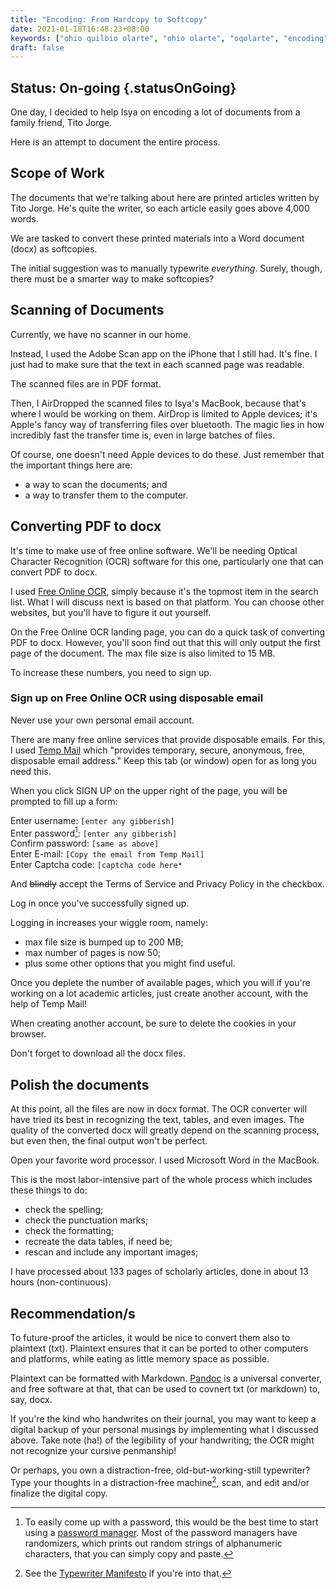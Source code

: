```yaml
---
title: "Encoding: From Hardcopy to Softcopy"
date: 2021-01-18T16:48:23+08:00
keywords: ["ohio quilbio olarte", "ohio olarte", "oqolarte", "encoding", "hardcopy to softcopy"]
draft: false
---
```

## Status: On-going {.statusOnGoing}

One day, I decided to help Isya on encoding a lot of documents from a family friend, Tito Jorge.

Here is an attempt to document the entire process.

## Scope of Work

The documents that we're talking about here are printed articles written by Tito Jorge.
He's quite the writer, so each article easily goes above 4,000 words.

We are tasked to convert these printed materials into a Word document (docx) as softcopies.

The initial suggestion was to manually typewrite *everything*.
Surely, though, there must be a smarter way to make softcopies?

## Scanning of Documents

Currently, we have no scanner in our home.

Instead, I used the Adobe Scan app on the iPhone that I still had.
It's fine.
I just had to make sure that the text in each scanned page was readable.

The scanned files are in PDF format.

Then, I AirDropped the scanned files to Isya's MacBook, because that's where I would be working on them.
AirDrop is limited to Apple devices;
it's Apple's fancy way of transferring files over bluetooth.
The magic lies in how incredibly fast the transfer time is, even in large batches of files.

Of course, one doesn't need Apple devices to do these.
Just remember that the important things here are:
- a way to scan the documents; and 
- a way to transfer them to the computer.

## Converting PDF to docx

It's time to make use of free online software.
We'll be needing Optical Character Recognition (OCR) software for this one, particularly one that can convert PDF to docx.

I used [Free Online OCR](https://www.onlineocr.net), simply because it's the topmost item in the search list.
What I will discuss next is based on that platform.
You can choose other websites, but you'll have to figure it out yourself.

On the Free Online OCR landing page, you can do a quick task of converting PDF to docx.
However, you'll soon find out that this will only output the first page of the document.
The max file size is also limited to 15 MB.

To increase these numbers, you need to sign up.

### Sign up on Free Online OCR using disposable email

Never use your own personal email account.

There are many free online services that provide disposable emails.
For this, I used [Temp Mail](https://temp-mail.org) which "provides temporary, secure, anonymous, free, disposable email address."
Keep this tab (or window) open for as long you need this.

When you click SIGN UP on the upper right of the page, you will be prompted to fill up a form:

Enter username: `[enter any gibberish]`  
Enter password[^1]: `[enter any gibberish]`  
Confirm password: `[same as above]`  
Enter E-mail: `[Copy the email from Temp Mail]`  
Enter Captcha code: `[captcha code here*`  

And ~~blindly~~ accept the Terms of Service and Privacy Policy in the checkbox.

Log in once you've successfully signed up.

Logging in increases your wiggle room, namely:
- max file size is bumped up to 200 MB;
- max number of pages is now 50;
- plus some other options that you might find useful.

Once you deplete the number of available pages, which you will if you're working on a lot academic articles, just create another account, with the help of Temp Mail!

When creating another account, be sure to delete the cookies in your browser.

Don't forget to download all the docx files.

## Polish the documents 

At this point, all the files are now in docx format.
The OCR converter will have tried its best in recognizing the text, tables, and even images.
The quality of the converted docx will greatly depend on the scanning process, but even then, the final output won't be perfect.

Open your favorite word processor.
I used Microsoft Word in the MacBook.

This is the most labor-intensive part of the whole process which includes these things to do:
- check the spelling;
- check the punctuation marks;
- check the formatting;
- recreate the data tables, if need be;
- rescan and include any important images;

I have processed about 133 pages of scholarly articles, done in about 13 hours (non-continuous).

## Recommendation/s

To future-proof the articles, it would be nice to convert them also to plaintext (txt). 
Plaintext ensures that it can be ported to other computers and platforms, while eating as little memory space as possible.

Plaintext can be formatted with Markdown.
[Pandoc](https://pandoc.org) is a universal converter, and free software at that, that can be used to covnert txt (or markdown) to, say, docx.

If you're the kind who handwrites on their journal, you may want to keep a digital backup of your personal musings by implementing what I discussed above.
Take note (ha!) of the legibility of your handwriting;
the OCR might not recognize your cursive penmanship!

Or perhaps, you own a distraction-free, old-but-working-still typewriter?
Type your thoughts in a distraction-free machine[^2], scan, and edit and/or finalize the digital copy.

[^1]: To easily come up with a password, this would be the best time to start using a [password manager](https://privacytools.io/software/passwords/#pw).
Most of the password managers have randomizers, which prints out random strings of alphanumeric characters, that you can simply copy and paste.
[^2]: See the [Typewriter Manifesto](https://typewriterrevolution.com/manifesto) if you're into that.
